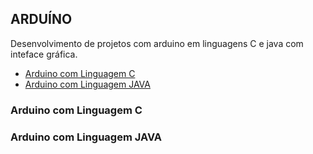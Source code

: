 ## ARDUÍNO

Desenvolvimento de projetos com arduino em linguagens C e java com inteface gráfica.

- [Arduino com Linguagem C](#arduino-com-linguagem-c)
- [Arduino com Linguagem JAVA](#arduino-com-linguagem-java)



### Arduino com Linguagem C
### Arduino com Linguagem JAVA
